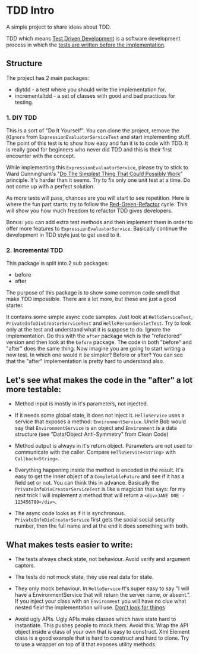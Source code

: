 # TDD Intro
A simple project to share ideas about TDD.

TDD which means [Test Driven Development](https://en.wikipedia.org/wiki/Test-driven_development) is a software development process in which the [tests are written before the implementation](https://vimeo.com/255248348).

## Structure

The project has 2 main packages:

 - diytdd - a test where you should write the implementation for.
 - incrementaltdd - a set of classes with good and bad practices for testing.

### 1. DIY TDD

This is a sort of "Do It Yourself". You can clone the project, remove the `@Ignore` from `ExpressionEvaluatorServiceTest` and start implementing stuff. The point of this test is to show how easy and fun it is to code with TDD. It is really good for beginners who never did TDD and this is their first encounter with the concept.

While implementing this `ExpressionEvaluatorService`, please try to stick to Ward Cunningham's "[Do The Simplest Thing That Could Possibly Work](http://c2.com/xp/DoTheSimplestThingThatCouldPossiblyWork.html)" principle. It's harder than it seems. Try to fix only one unit test at a time. Do not come up with a perfect solution.

As more tests will pass, chances are you will start to see repetition. Here is where the fun part starts: try to follow the [Red-Green-Refactor](http://blog.cleancoder.com/uncle-bob/2014/12/17/TheCyclesOfTDD.html) cycle. This will show you how much freedom to refactor TDD gives developers.

Bonus: you can add extra test methods and then implement them in order to offer more features to `ExpressionEvaluatorService`. Basically continue the development in TDD style just to get used to it.

### 2. Incremental TDD

This package is split into 2 sub packages:

 - before
 - after
 
The purpose of this package is to show some common code smell that make TDD impossible. There are a lot more, but these are just a good starter.

It contains some simple async code samples. Just look at `HelloServiceTest`, `PrivateInfoDivCreatorServiceTest` and `HelloPersonServletTest`.
Try to look only at the test and understand what it is suppose to do. Ignore the implementation. Do this with the `after` package wich is the "refactored" version and then look at the `before` package.
The code in both "before" and "after" does the same thing. Now imagine you are going to start writing a new test. In which one would it be simpler? Before or after?
You can see that the "after" implementation is pretty hard to understand also.

## Let's see what makes the code in the "after" a lot more testable:
 
 - Method input is mostly in it's parameters, not injected.
 
 - If it needs some global state, it does not inject it. `HelloService` uses a service that exposes a method: `EnvironmentService`. 
 Uncle Bob would say that `EnvironmentService` is an object and `Environment` is a data structure (see "Data/Object Anti-Symmetry" from Clean Code)
 
 - Method output is always in it's return object. Parameters are not used to communicate with the caller. Compare `HelloService<String>` with `Callback<String>`.
 
 - Everything happening inside the method is encoded in the result. It's easy to get the inner object of a `CompletableFuture` and see if it has a field set or not.
 You can think this in advance. Basically the `PrivateInfoDivCreatorServiceTest` is like a magician that says: for my next trick I will implement a method that will return a `<div>JANE DOE - 123456789</div>`.
 
 - The async code looks as if it is synchronous. `PrivateInfoDivCreatorService` first gets the social social security number, then the full name and at the end it does something with both.
 
## What makes tests easier to write:

 - The tests always check state, not behaviour. Avoid verify and argument captors.
 
 - The tests do not mock state, they use real data for state.
 
 - They only mock behaviour. In `HelloService` It's super easy to say "I will have a EnvironmentService that will return the server name, or absent.".
 If you inject your class with an `Environment` you will have no clue what nested field the implementation will use. [Don't look for things](https://www.youtube.com/watch?v=RlfLCWKxHJ0&feature=youtu.be&t=583)
 
 - Avoid ugly APIs. Ugly APIs make classes which have state hard to instantiate. This pushes people to mock them. Avoid this. Wrap the API object inside a class of your own that is easy to construct.
 Xml Element class is a good example that is hard to construct and hard to clone. Try to use a wrapper on top of it that exposes utility methods.